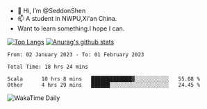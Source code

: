 - 👋 Hi, I’m @SeddonShen
- 📫 A student in NWPU,Xi'an China.
- Want to learn something.I hope I can.

[![Top Langs](https://github-readme-stats.vercel.app/api/top-langs?username=seddonshen&show_icons=true&locale=en&layout=compact&hide=html&langs_count=8)](https://github.com/SeddonShen/)
[![Anurag's github stats](https://github-readme-stats.vercel.app/api?username=SeddonShen&count_private=true&show_icons=true)](https://github.com/anuraghazra/github-readme-stats)
<!--START_SECTION:waka-->

```text
From: 02 January 2023 - To: 01 February 2023

Total Time: 18 hrs 24 mins

Scala      10 hrs 8 mins   █████████████▓░░░░░░░░░░░   55.08 %
Other      4 hrs 29 mins   ██████░░░░░░░░░░░░░░░░░░░   24.45 %
```

<!--END_SECTION:waka-->

![WakaTime Daily](https://wakatime.com/share/@seddon2001/61a7e342-5f12-4fea-bf92-1fac161e97d6.svg)
<!---
SeddonShen/SeddonShen is a ✨ special ✨ repository because its `README.md` (this file) appears on your GitHub profile.
You can click the Preview link to take a look at your changes.
--->
